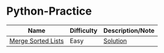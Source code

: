 # Python-Practice

| Name     | Difficulty     | Description/Note     |
|------------|----------|----------|
| [Merge Sorted Lists](https://www.interviewquery.com/questions/merge-sorted-lists) | Easy | [Solution](https://github.com/maiphle/Python-Practice/blob/main/Merge%20Sorted%20Lists.py)
